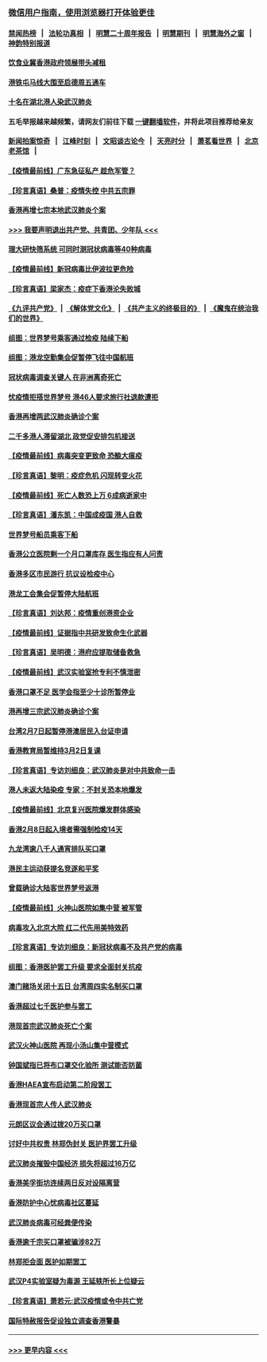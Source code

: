 ### [微信用户指南，使用浏览器打开体验更佳](https://github.com/gfw-breaker/banned-news1/blob/master/indexes/wechat-guide.md?t=0)
#### [禁闻热榜](热点新闻.md?t=0)  &nbsp;&nbsp;|&nbsp;&nbsp; [法轮功真相](https://github.com/gfw-breaker/truth/blob/master/README.md?t=0) &nbsp;&nbsp;|&nbsp;&nbsp; [明慧二十周年报告](https://github.com/gfw-breaker/mh-reports/blob/master/README.md?t=0) &nbsp;&nbsp;|&nbsp;&nbsp;[明慧期刊](https://github.com/gfw-breaker/mh-qikan) &nbsp;&nbsp;|&nbsp;&nbsp; [明慧海外之窗](https://github.com/gfw-breaker/mh-news/blob/master/README.md?t=0) &nbsp;&nbsp;|&nbsp;&nbsp; [神韵特别报道](https://github.com/gfw-breaker/mh-news/blob/master/shenyun.md?t=0)
#### [饮食业冀香港政府领展带头减租](../pages/nsc415/n11864876.md?t=02132011) 
#### [港铁屯马线大围至启德周五通车](../pages/nsc415/n11864842.md?t=02132011) 
#### [十名在湖北港人染武汉肺炎](../pages/nsc415/n11864807.md?t=02132011) 
#### 五毛举报越来越频繁，请网友们前往下载 [一键翻墙软件](https://github.com/gfw-breaker/ssr-accounts)，并将此项目推荐给亲友
#### [新闻拍案惊奇](https://github.com/gfw-breaker/banned-news1/blob/master/pages/link4.md) &nbsp;&nbsp;|&nbsp;&nbsp; [江峰时刻](https://github.com/gfw-breaker/banned-news1/blob/master/pages/link4.md) &nbsp;&nbsp;|&nbsp;&nbsp; [文昭谈古论今](https://github.com/gfw-breaker/banned-news1/blob/master/pages/link4.md) &nbsp;&nbsp;|&nbsp;&nbsp; [天亮时分](https://github.com/gfw-breaker/banned-news1/blob/master/pages/link4.md) &nbsp;&nbsp;|&nbsp;&nbsp; [萧茗看世界](https://github.com/gfw-breaker/banned-news1/blob/master/pages/link4.md) &nbsp;&nbsp;|&nbsp;&nbsp; [北京老茶馆](https://github.com/gfw-breaker/banned-news1/blob/master/pages/link4.md) &nbsp;&nbsp;|&nbsp;&nbsp; 
#### [【疫情最前线】广东急征私产 趁危军管？](../pages/nsc415/n11864205.md?t=02132011) 
#### [【珍言真语】桑普：疫情失控 中共五宗罪](../pages/nsc415/n11864157.md?t=02132011) 
#### [香港再增七宗本地武汉肺炎个案](../pages/nsc415/n11862405.md?t=02132011) 
#### [>>> 我要声明退出共产党、共青团、少年队 <<<](https://github.com/begood0513/goodnews/blob/master/quit/letter.md) 
#### [理大研快筛系统 可同时测冠状病毒等40种病毒](../pages/nsc415/n11862376.md?t=02132011) 
#### [【疫情最前线】新冠病毒比伊波拉更危险](../pages/nsc415/n11862199.md?t=02132011) 
#### [【珍言真语】梁家杰：疫症下香港沦失败城](../pages/nsc415/n11861588.md?t=02132011) 
#### [《九评共产党》](https://github.com/begood0513/9ping.md/blob/master/README.md) &nbsp;|&nbsp; [《解体党文化》](../../../../jtdwh.md/blob/master/README.md)  &nbsp;|&nbsp; [《共产主义的终极目的》](../../../../gczydzjmd.md/blob/master/README.md) &nbsp;|&nbsp; [《魔鬼在统治我们的世界》](../../../../mgztzwmdsj.md/blob/master/README.md) 
#### [组图：世界梦号乘客通过检疫 陆续下船](../pages/nsc415/n11858302.md?t=02132011) 
#### [组图：港龙空勤集会促暂停飞往中国航班](../pages/nsc415/n11858190.md?t=02132011) 
#### [冠状病毒调查关键人 在非洲离奇死亡](../pages/nsc415/n11859798.md?t=02132011) 
#### [忧疫情拒搭世界梦号 港46人要求旅行社退款遭拒](../pages/nsc415/n11859849.md?t=02132011) 
#### [香港再增两武汉肺炎确诊个案](../pages/nsc415/n11859833.md?t=02132011) 
#### [二千多港人滞留湖北 政党促安排包机接送](../pages/nsc415/n11859831.md?t=02132011) 
#### [【疫情最前线】病毒突变更致命 恐酿大瘟疫](../pages/nsc415/n11859604.md?t=02132011) 
#### [【珍言真语】黎明：疫症危机 闪现转变火花](../pages/nsc415/n11859199.md?t=02132011) 
#### [【疫情最前线】死亡人数恐上万 6成病逝家中](../pages/nsc415/n11856687.md?t=02132011) 
#### [【珍言真语】潘东凯：中国成疫国 港人自救](../pages/nsc415/n11856962.md?t=02132011) 
#### [世界梦号船员乘客下船](../pages/nsc415/n11856883.md?t=02132011) 
#### [香港公立医院剩一个月口罩库存 医生指应有人问责](../pages/nsc415/n11856875.md?t=02132011) 
#### [香港多区市民游行 抗议设检疫中心](../pages/nsc415/n11856866.md?t=02132011) 
#### [港龙工会集会促暂停大陆航班](../pages/nsc415/n11856840.md?t=02132011) 
#### [【珍言真语】刘达邦：疫情重创港资企业](../pages/nsc415/n11854274.md?t=02132011) 
#### [【疫情最前线】证据指中共研发致命生化武器](../pages/nsc415/n11853087.md?t=02132011) 
#### [【珍言真语】吴明德：港府应提取储备救急](../pages/nsc415/n11852734.md?t=02132011) 
#### [【疫情最前线】武汉实验室抢专利不慎泄密](../pages/nsc415/n11850310.md?t=02132011) 
#### [香港口罩不足 医学会指至少十诊所暂停业](../pages/nsc415/n11850301.md?t=02132011) 
#### [港再增三宗武汉肺炎确诊个案](../pages/nsc415/n11850328.md?t=02132011) 
#### [台湾2月7日起暂停港澳居民入台证申请](../pages/nsc415/n11850304.md?t=02132011) 
#### [香港教育局暂维持3月2日复课](../pages/nsc415/n11850260.md?t=02132011) 
#### [【珍言真语】专访刘细良：武汉肺炎是对中共致命一击](../pages/nsc415/n11849934.md?t=02132011) 
#### [港人未返大陆染疫 专家：不封关恐本地爆发](../pages/nsc415/n11848021.md?t=02132011) 
#### [【疫情最前线】北京复兴医院爆发群体感染](../pages/nsc415/n11847626.md?t=02132011) 
#### [香港2月8日起入境者需强制检疫14天](../pages/nsc415/n11847658.md?t=02132011) 
#### [九龙湾逾八千人通宵排队买口罩](../pages/nsc415/n11847647.md?t=02132011) 
#### [港民主运动获提名竞逐和平奖](../pages/nsc415/n11847633.md?t=02132011) 
#### [曾载确诊大陆客世界梦号返港](../pages/nsc415/n11847608.md?t=02132011) 
#### [【疫情最前线】火神山医院如集中营 被军管](../pages/nsc415/n11847524.md?t=02132011) 
#### [病毒攻入北京大院 红二代先用美特效药](../pages/nsc415/n11847427.md?t=02132011) 
#### [【珍言真语】专访刘细良：新冠状病毒不及共产党的病毒](../pages/nsc415/n11847164.md?t=02132011) 
#### [组图：香港医护罢工升级 要求全面封关抗疫](../pages/nsc415/n11844107.md?t=02132011) 
#### [澳门赌场关闭十五日 台湾周四实名制买口罩](../pages/nsc415/n11845083.md?t=02132011) 
#### [香港超过七千医护参与罢工](../pages/nsc415/n11845051.md?t=02132011) 
#### [港现首宗武汉肺炎死亡个案](../pages/nsc415/n11844998.md?t=02132011) 
#### [武汉火神山医院 再现小汤山集中营模式](../pages/nsc415/n11844763.md?t=02132011) 
#### [钟国斌指已将布口罩交化验所 测试能否防菌](../pages/nsc415/n11842783.md?t=02132011) 
#### [香港HAEA宣布启动第二阶段罢工](../pages/nsc415/n11842723.md?t=02132011) 
#### [香港现首宗人传人武汉肺炎](../pages/nsc415/n11842766.md?t=02132011) 
#### [元朗区议会通过拨20万买口罩](../pages/nsc415/n11842754.md?t=02132011) 
#### [讨好中共权贵 林郑伪封关 医护界罢工升级](../pages/nsc415/n11842359.md?t=02132011) 
#### [武汉肺炎摧毁中国经济 损失将超过16万亿](../pages/nsc415/n11839723.md?t=02132011) 
#### [香港美孚街坊连续两日反对设隔离营](../pages/nsc415/n11839962.md?t=02132011) 
#### [香港防护中心忧病毒社区蔓延](../pages/nsc415/n11839933.md?t=02132011) 
#### [武汉肺炎病毒可经粪便传染](../pages/nsc415/n11839939.md?t=02132011) 
#### [香港逾千宗买口罩被骗涉82万](../pages/nsc415/n11839914.md?t=02132011) 
#### [林郑拒会面 医护如期罢工](../pages/nsc415/n11839892.md?t=02132011) 
#### [武汉P4实验室疑为毒源 王延轶所长上位疑云](../pages/nsc415/n11835543.md?t=02132011) 
#### [【珍言真语】萧若元:武汉疫情或令中共亡党](../pages/nsc415/n11829394.md?t=02132011) 
#### [国际特赦报告促设独立调查香港警暴](../pages/nsc415/n11833845.md?t=02132011) 

----
#### [ >>> 更早内容 <<< ](../indexes/nsc415-earlier.md)
